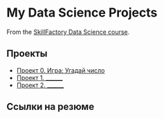 # My Data Science Projects


From the [SkillFactory Data Science course](https://skillfactory.ru/data-scientist).

## Проекты

* [Проект 0. Игра: Угадай число](https:/sudecii/github.com/sf_data_science_project_0)
* [Проект 1. ______](___)
* [Проект 2. ______](___)

## Ссылки на резюме